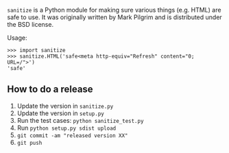 `sanitize` is a Python module for making sure various things (e.g. HTML) are safe to use. It was originally written by Mark Pilgrim and is distributed under the BSD license.

Usage:

    >>> import sanitize
	>>> sanitize.HTML('safe<meta http-equiv="Refresh" content="0; URL=/">')
	'safe'

## How to do a release

1. Update the version in `sanitize.py`
2. Update the version in `setup.py`
3. Run the test cases: `python sanitize_test.py`
4. Run `python setup.py sdist upload`
5. `git commit -am "released version XX"`
6. `git push`
